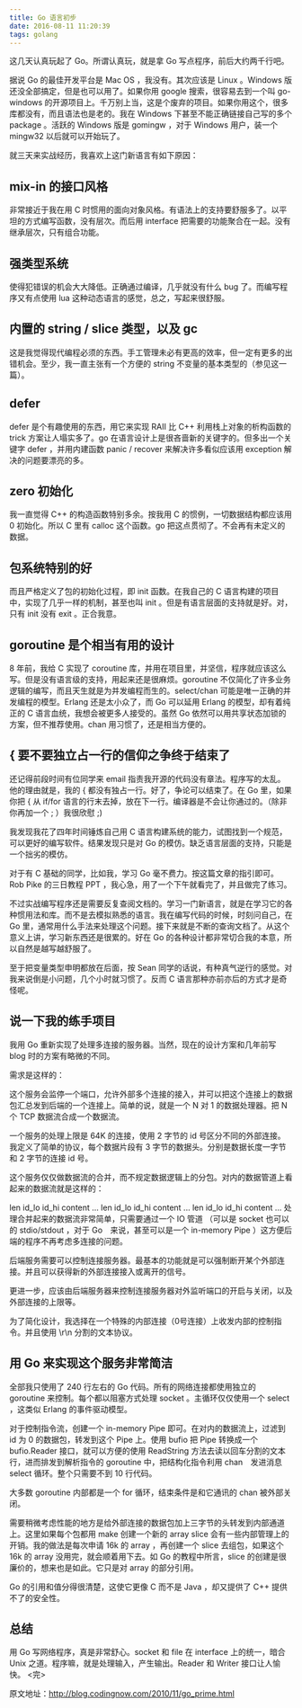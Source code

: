 ```yaml
---
title: Go 语言初步
date: 2016-08-11 11:20:39
tags: golang
---
```

这几天认真玩起了 Go。所谓认真玩，就是拿 Go 写点程序，前后大约两千行吧。

据说 Go 的最佳开发平台是 Mac OS ，我没有。其次应该是 Linux 。Windows 版还没全部搞定，但是也可以用了。如果你用 google 搜索，很容易去到一个叫 go-windows 的开源项目上。千万别上当，这是个废弃的项目。如果你用这个，很多库都没有，而且语法也是老的。我在 Windows 下甚至不能正确链接自己写的多个 package 。活跃的 Windows 版是 gomingw ，对于 Windows 用户，装一个 mingw32 以后就可以开始玩了。

就三天来实战经历，我喜欢上这门新语言有如下原因：

## mix-in 的接口风格

非常接近于我在用 C 时惯用的面向对象风格。有语法上的支持要舒服多了。以平坦的方式编写函数，没有层次。而后用 interface 把需要的功能聚合在一起。没有继承层次，只有组合功能。

## 强类型系统

使得犯错误的机会大大降低。正确通过编译，几乎就没有什么 bug 了。而编写程序又有点使用 lua 这种动态语言的感觉，总之，写起来很舒服。

## 内置的 string / slice 类型，以及 gc

这是我觉得现代编程必须的东西。手工管理未必有更高的效率，但一定有更多的出错机会。至少，我一直主张有一个方便的 string 不变量的基本类型的（参见这一篇）。

## defer

defer 是个有趣使用的东西，用它来实现 RAII 比 C++ 利用栈上对象的析构函数的 trick 方案让人塌实多了。go 在语言设计上是很吝啬新的关键字的。但多出一个关键字 defer ，并用内建函数 panic / recover 来解决许多看似应该用 exception 解决的问题要漂亮的多。

## zero 初始化

我一直觉得 C++ 的构造函数特别多余。按我用 C 的惯例，一切数据结构都应该用 0 初始化。所以 C 里有 calloc 这个函数。go 把这点贯彻了。不会再有未定义的数据。

## 包系统特别的好

而且严格定义了包的初始化过程，即 init 函数。在我自己的 C 语言构建的项目中，实现了几乎一样的机制，甚至也叫 init 。但是有语言层面的支持就是好。对，只有 init 没有 exit 。正合我意。

## goroutine 是个相当有用的设计

8 年前，我给 C 实现了 coroutine 库，并用在项目里，并坚信，程序就应该这么写。但是没有语言级的支持，用起来还是很麻烦。goroutine 不仅简化了许多业务逻辑的编写，而且天生就是为并发编程而生的。select/chan 可能是唯一正确的并发编程的模型。Erlang 还是太小众了，而 Go 可以延用 Erlang 的模型，却有着纯正的 C 语言血统，我想会被更多人接受的。虽然 Go 依然可以用共享状态加锁的方案，但不推荐使用。chan 用习惯了，还是相当方便的。

## { 要不要独立占一行的信仰之争终于结束了

还记得前段时间有位同学来 email 指责我开源的代码没有章法。程序写的太乱。他的理由就是，我的 { 都没有独占一行。好了，争论可以结束了。在 Go 里，如果你把 { 从 if/for 语言的行末去掉，放在下一行。编译器是不会让你通过的。（除非你再加一个 ; ）我很欣慰 ;)

我发现我花了四年时间锤炼自己用 C 语言构建系统的能力，试图找到一个规范，可以更好的编写软件。结果发现只是对 Go 的模仿。缺乏语言层面的支持，只能是一个拙劣的模仿。

对于有 C 基础的同学，比如我，学习 Go 毫不费力。按这篇文章的指引即可。Rob Pike 的三日教程 PPT ，我心急，用了一个下午就看完了，并且做完了练习。

不过实战编写程序还是需要反复查阅文档的。学习一门新语言，就是在学习它的各种惯用法和库。而不是去模拟熟悉的语言。我在编写代码的时候，时刻问自己，在 Go 里，通常用什么手法来处理这个问题。接下来就是不断的查询文档了。从这个意义上讲，学习新东西还是很累的。好在 Go 的各种设计都非常切合我的本意，所以自然是越写越舒服了。

至于把变量类型申明都放在后面，按 Sean 同学的话说，有种真气逆行的感觉。对我来说倒是小问题，几个小时就习惯了。反而 C 语言那种亦前亦后的方式才是奇怪呢。

## 说一下我的练手项目

我用 Go 重新实现了处理多连接的服务器。当然，现在的设计方案和几年前写 blog 时的方案有略微的不同。

需求是这样的：

这个服务会监停一个端口，允许外部多个连接的接入，并可以把这个连接上的数据包汇总发到后端的一个连接上。简单的说，就是一个 N 对 1 的数据处理器。把 N 个 TCP 数据流合成一个数据流。

一个服务的处理上限是 64K 的连接，使用 2 字节的 id 号区分不同的外部连接。我定义了简单的协议，每个数据片段有 3 字节的数据头。分别是数据长度一字节和 2 字节的连接 id 号。

这个服务仅仅做数据流的合并，而不规定数据逻辑上的分包。对内的数据管道上看起来的数据流就是这样的：

len id_lo id_hi content ... len id_lo id_hi content ...  len id_lo id_hi content ... 
处理合并起来的数据流非常简单，只需要通过一个 IO 管道 （可以是 socket 也可以的 stdio/stdout ，对于 Go　来说，甚至可以是一个 in-memory Pipe ）这方便后端的程序不再考虑多连接的问题。

后端服务需要可以控制连接服务器。最基本的功能就是可以强制断开某个外部连接。并且可以获得新的外部连接接入或离开的信号。

更进一步，应该由后端服务器来控制连接服务器对外监听端口的开启与关闭，以及外部连接的上限等。

为了简化设计，我选择在一个特殊的内部连接（0号连接）上收发内部的控制指令。并且使用 \r\n 分割的文本协议。

## 用 Go 来实现这个服务非常简洁

全部我只使用了 240 行左右的 Go 代码。所有的网络连接都使用独立的 goroutine 来控制。每个都以阻塞方式处理 socket 。主循环仅仅使用一个 select ，这类似 Erlang 的事件驱动模型。

对于控制指令流，创建一个 in-memory Pipe 即可。在对内的数据流上，过滤到 id 为 0 的数据包，转发到这个 Pipe 上。使用 bufio 把 Pipe 转换成一个 bufio.Reader 接口，就可以方便的使用 ReadString 方法去读以回车分割的文本行，进而排发到解析指令的 goroutine 中，把结构化指令利用 chan　发进消息 select 循环。整个只需要不到 10 行代码。

大多数 goroutine 内部都是一个 for 循环，结束条件是和它通讯的 chan 被外部关闭。

需要稍微考虑性能的地方是给外部连接的数据包加上三字节的头转发到内部通道上。这里如果每个包都用 make 创建一个新的 array slice 会有一些内部管理上的开销。我的做法是每次申请 16k 的 array ，再创建一个 slice 去组包，如果这个 16k 的 array 没用完，就会顺着用下去。如 Go 的教程中所言，slice 的创建是很廉价的，想来也是如此。它只是对 array 的部分引用。

Go 的引用和值分得很清楚，这使它更像 C 而不是 Java ，却又提供了 C++ 提供不了的安全性。

## 总结

用 Go 写网络程序，真是非常舒心。socket 和 file 在 interface 上的统一，暗合 Unix 之道。程序嘛，就是处理输入，产生输出。Reader 和 Writer 接口让人愉快。
<完>

原文地址：http://blog.codingnow.com/2010/11/go_prime.html
